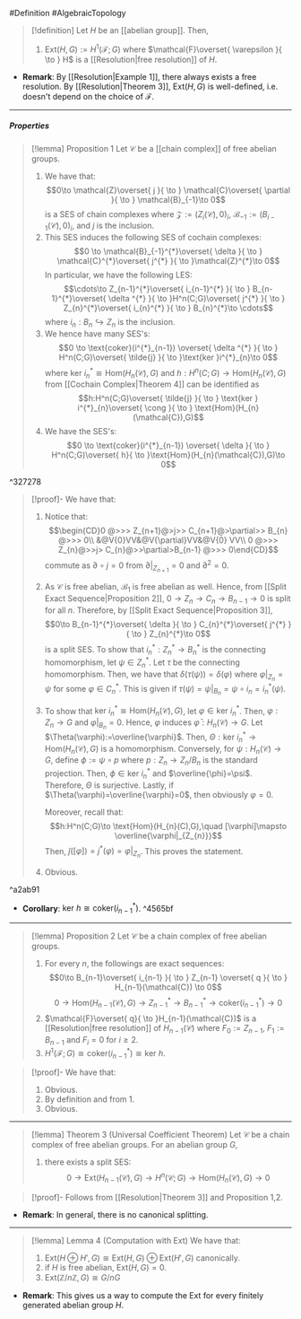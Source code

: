 #Definition #AlgebraicTopology 

> [!definition]
> Let $H$ be an [[abelian group]]. Then, 
> 1. $\text{Ext}(H,G):=H^1(\mathcal{F};G)$ where $\mathcal{F}\overset{ \varepsilon }{ \to } H$ is a [[Resolution|free resolution]] of $H$.

- **Remark**: By [[Resolution|Example 1]], there always exists a free resolution. By [[Resolution|Theorem 3]], $\text{Ext}(H,G)$ is well-defined, i.e. doesn't depend on the choice of $\mathcal{F}$.
---
##### Properties
> [!lemma] Proposition 1
> Let $\mathcal{C}$ be a [[chain complex]] of free abelian groups. 
> 1. We have that: $$0\to \mathcal{Z}\overset{ j }{ \to } \mathcal{C}\overset{ \partial }{ \to } \mathcal{B}_{-1}\to 0$$ is a SES of chain complexes where $\mathcal{Z}:=(Z_{i}(\mathcal{C}),0)_{i}$, $\mathcal{B}_{-1}:=(B_{i-1}(\mathcal{C}),0)_{i}$, and $j$ is the inclusion.
> 2. This SES induces the following SES of cochain complexes: $$0 \to \mathcal{B}_{-1}^{*}\overset{ \delta }{ \to } \mathcal{C}^{*}\overset{ j^{*} }{ \to }\mathcal{Z}^{*}\to 0$$In particular, we have the following LES:$$\cdots\to Z_{n-1}^{*}\overset{ i_{n-1}^{*} }{ \to } B_{n-1}^{*}\overset{ \delta ^{*} }{ \to  }H^n(C;G)\overset{ j^{*} }{ \to } Z_{n}^{*}\overset{ i_{n}^{*} }{ \to } B_{n}^{*}\to \cdots$$where $i_{n}:B_{n}\hookrightarrow Z_{n}$ is the inclusion.
> 3. We hence have many SES's: $$0 \to \text{coker}(i^{*}_{n-1}) \overset{ \delta ^{*} }{ \to } H^n(C;G)\overset{ \tilde{j} }{ \to  }\text{ker }i^{*}_{n}\to 0$$where $\text{ker }i^{*}_{n}\cong\text{Hom}(H_{n}(\mathcal{C}),G)$ and $h:H^n(C;G)\to \text{Hom}(H_{n}(\mathcal{C}),G)$ from [[Cochain Complex|Theorem 4]] can be identified as $$h:H^n(C;G)\overset{ \tilde{j} }{ \to } \text{ker } i^{*}_{n}\overset{ \cong }{ \to } \text{Hom}(H_{n}(\mathcal{C}),G)$$
> 4. We have the SES's: $$0 \to \text{coker}(i^{*}_{n-1}) \overset{ \delta }{ \to } H^n(C;G)\overset{ h}{ \to  }\text{Hom}(H_{n}(\mathcal{C}),G)\to 0$$

^327278

> [!proof]-
> We have that:
> 1. Notice that: $$\begin{CD}0 @>>> Z_{n+1}@>j>> C_{n+1}@>\partial>> B_{n} @>>> 0\\ &@V{0}VV&@V{\partial}VV&@V{0} VV\\  0 @>>> Z_{n}@>>j> C_{n}@>>\partial>B_{n-1} @>>> 0\end{CD}$$commute as $\partial \circ j = 0$ from $\partial|_{Z_{n+1}}=0$ and $\partial^{2}=0$.
> 2. As $\mathcal{C}$ is free abelian, $\mathcal{B}_{1}$ is free abelian as well. Hence, from [[Split Exact Sequence|Proposition 2]], $0 \to Z_{n} \to C_{n }\to B_{n-1}\to 0$ is split for all $n$. Therefore, by [[Split Exact Sequence|Proposition 3]], $$0\to B_{n-1}^{*}\overset{ \delta }{ \to } C_{n}^{*}\overset{ j^{*} }{ \to } Z_{n}^{*}\to 0$$is a split SES. To show that $i^{*}_{n}:Z^{*}_{n}\to B^{*}_{n}$ is the connecting homomorphism, let $\psi\in Z^{*}_{n}$. Let $\tau$ be the connecting homomorphism. Then, we have that $\delta(\tau(\psi))=\delta(\varphi)$ where $\varphi|_{Z_{n}}=\psi$ for some $\varphi\in C_{n}^{*}$. This is given if $\tau(\psi)=\psi|_{B_{n}}=\psi \circ i_{n}=i^{*}_{n}(\psi)$. 
> 3. To show that $\text{ker }i^{*}_{n}\cong \text{Hom}(H_{n}(\mathcal{C}),G)$, let $\varphi\in \text{ker }i^{*}_{n}$. Then, $\varphi:Z_{n}\to G$ and $\varphi|_{B_{n}}=0$. Hence, $\varphi$ induces $\bar{\varphi}:H_{n}(\mathcal{C})\to G$. Let $\Theta(\varphi):=\overline{\varphi}$. Then, $\Theta:\text{ker }i^{*}_{n}\to \text{Hom}(H_{n}(\mathcal{C}),G)$ is a homomorphism. Conversely, for $\psi:H_{n}(\mathcal{C})\to G$, define $\phi:=\psi \circ p$ where $p:Z_{n}\to Z_{n} / B_n$ is the standard projection. Then, $\phi\in \text{ker }i^{*}_{n}$ and $\overline{\phi}=\psi$. Therefore, $\Theta$ is surjective. Lastly, if $\Theta(\varphi)=\overline{\varphi}=0$, then obviously $\varphi=0$. 
>    
>    Moreover, recall that: $$h:H^n(C;G)\to \text{Hom}(H_{n}(C),G),\quad [\varphi]\mapsto \overline{\varphi|_{Z_{n}}}$$Then, $\tilde{j}([\varphi])=j^{*}(\varphi)=\varphi|_{Z_{n}}$. This proves the statement.
> 4. Obvious.

^a2ab91

- **Corollary**: $\text{ker } h\cong \text{coker}(i^{*}_{n-1})$.  ^4565bf

---
> [!lemma] Proposition 2
> Let $\mathcal{C}$ be a chain complex of free abelian groups. 
> 1. For every $n$, the followings are exact sequences: $$0\to B_{n-1}\overset{ i_{n-1} }{ \to } Z_{n-1} \overset{ q }{ \to } H_{n-1}(\mathcal{C}) \to 0$$$$0\to \text{Hom}(H_{n-1}(\mathcal{C}),G)\to Z_{n-1}^{*}\to B^{*}_{n-1}\to \text{coker}(i^{*}_{n-1})\to 0$$
> 2. $\mathcal{F}\overset{ q}{ \to }H_{n-1}(\mathcal{C})$ is a [[Resolution|free resolution]] of $H_{n-1}(\mathcal{C})$ where $F_{0}:= Z_{n-1}$, $F_{1}:=B_{n-1}$ and $F_{i}=0$ for $i\geq 2$. 
> 3. $H^1(\mathcal{F};G)\cong \text{coker}(i^{*}_{n-1})\cong \text{ker }h$.

> [!proof]-
> We have that:
> 1. Obvious. 
> 2. By definition and from 1.
> 3. Obvious.

---
> [!lemma] Theorem 3 (Universal Coefficient Theorem)
> Let $\mathcal{C}$ be a chain complex of free abelian groups. For an abelian group $G$,
> 1. there exists a split SES: $$0\to \text{Ext}(H_{n-1}(\mathcal{C}),G)\to H^n(\mathcal{C};G)\to \text{Hom}(H_{n}(\mathcal{C}),G)\to 0$$

> [!proof]-
> Follows from [[Resolution|Theorem 3]] and Proposition 1,2.

- **Remark**: In general, there is no canonical splitting.

---
> [!lemma] Lemma 4 (Computation with Ext)
> We have that:
> 1. $\text{Ext}(H\oplus H',G)\cong \text{Ext}(H,G)\oplus \text{Ext}(H',G)$ canonically.
> 2. if $H$ is free abelian, $\text{Ext}(H,G)=0$.
> 3. $\text{Ext}(\mathbb{Z} / n\mathbb{Z},G)\cong G / nG$
- **Remark**: This gives us a way to compute the Ext for every finitely generated abelian group $H$.